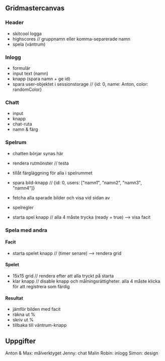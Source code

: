 ## Gridmastercanvas

### Header

- skitcool logga
- highscores // gruppnamn eller komma-separerade namn
- spela (väntrum)

### Inlogg

- formulär
- input text (namn)
- knapp (spara namn + ge id)
- spara user-objektet i sessionstorage // {id: 0, name: Anton, color: randomColor}

<!-- ### Väntrum

- spelrum-array // spelrum = ["spelrum 1"]
- gå med i spelrum // lägg till färg till user-objektet -->

### Chatt

- input
- knapp
- chat-ruta
- namn & färg

### Spelrum

- chatten börjar synas här
- rendera rutmönster // testa
- tillåt färgläggning för alla i spelrummet
- spara bild-knapp // {id: 0, users: ["namn1", "namn2", "namn3", "namn4"]}
- fetcha alla sparade bilder och visa vid sidan av

- spelregler
- starta spel knapp // alla 4 måste trycka (ready = true) --> visa facit

### Spela med andra

#### Facit

- starta spelet knapp // (timer senare) --> rendera grid

#### Spelet

- 15x15 grid // rendera efter att alla tryckt på starta
- klar knapp // disable knapp och målningsrättigheter. alla 4 måste klicka för att registrera som färdig

#### Resultat

- jämför bilden med facit
- räkna ut %
- skriv ut %
- tillbaka till väntrum-knapp

## Uppgifter

Anton & Max: målverktyget
Jenny: chat
Malin
Robin: inlogg
Simon: design
